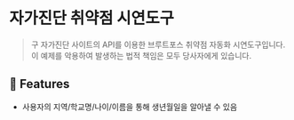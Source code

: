 # 자가진단 취약점 시연도구
 > 구 자가진단 사이트의 API를 이용한 브루트포스 취약점 자동화 시연도구입니다.
 > 이 예제를 악용하여 발생하는 법적 책임은 모두 당사자에게 있습니다.

🔑 Features
--------------
 * 사용자의 지역/학교명/나이/이름을 통해 생년월일을 알아낼 수 있음